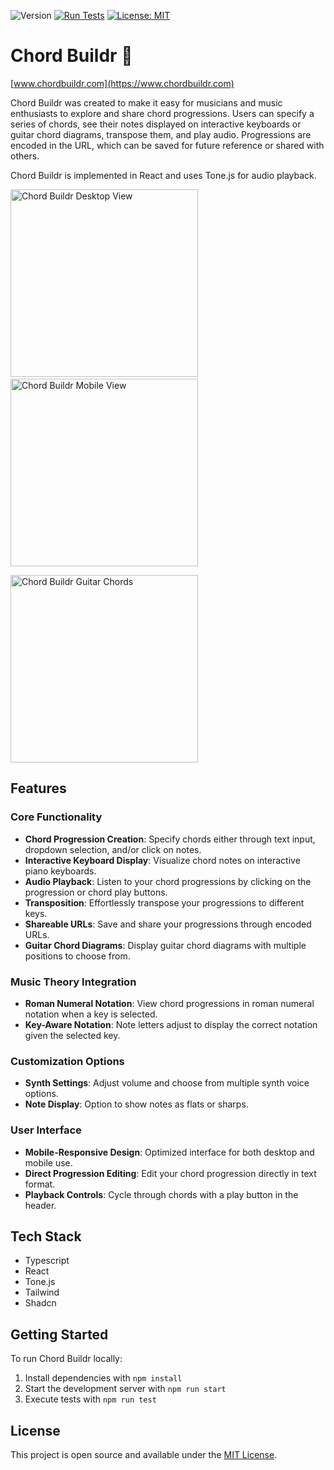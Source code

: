 ![Version](https://img.shields.io/badge/version-3.1-blue)
[![Run Tests](https://github.com/jekrch/chord-buildr/actions/workflows/test_on_push.yml/badge.svg)](https://github.com/jekrch/chord-buildr/actions/workflows/test_on_push.yml)
[![License: MIT](https://img.shields.io/badge/License-MIT-yellow.svg)](https://opensource.org/licenses/MIT)

# Chord Buildr :musical_keyboard:

[www.chordbuildr.com](https://www.chordbuildr.com)

Chord Buildr was created to make it easy for musicians and music enthusiasts to explore and share chord progressions. Users can specify a series of chords, see their notes displayed on interactive keyboards or guitar chord diagrams, transpose them, and play audio. Progressions are encoded in the URL, which can be saved for future reference or shared with others.

Chord Buildr is implemented in React and uses Tone.js for audio playback.


<p float="left">
  <img height="300" src="https://github.com/user-attachments/assets/dab4d48f-c686-4a53-b9a3-45180aef4ffd" alt="Chord Buildr Desktop View"/>
  &nbsp;&nbsp;&nbsp;
  <img height="300" src="https://github.com/user-attachments/assets/8dd0f3ac-b4bb-4e74-a3f7-688627b22608" alt="Chord Buildr Mobile View"/>
</p>
  <img height="300" src="https://github.com/user-attachments/assets/5089b2c4-d26a-4f8c-be41-23c0ae9dbff8" alt="Chord Buildr Guitar Chords"/>
  
## Features

### Core Functionality
- **Chord Progression Creation**: Specify chords either through text input, dropdown selection, and/or click on notes.
- **Interactive Keyboard Display**: Visualize chord notes on interactive piano keyboards.
- **Audio Playback**: Listen to your chord progressions by clicking on the progression or chord play buttons.
- **Transposition**: Effortlessly transpose your progressions to different keys.
- **Shareable URLs**: Save and share your progressions through encoded URLs.
- **Guitar Chord Diagrams**: Display guitar chord diagrams with multiple positions to choose from.
 
### Music Theory Integration
- **Roman Numeral Notation**: View chord progressions in roman numeral notation when a key is selected.
- **Key-Aware Notation**: Note letters adjust to display the correct notation given the selected key.

### Customization Options
- **Synth Settings**: Adjust volume and choose from multiple synth voice options.
- **Note Display**: Option to show notes as flats or sharps.

### User Interface
- **Mobile-Responsive Design**: Optimized interface for both desktop and mobile use.
- **Direct Progression Editing**: Edit your chord progression directly in text format.
- **Playback Controls**: Cycle through chords with a play button in the header.

## Tech Stack

- Typescript
- React
- Tone.js 
- Tailwind
- Shadcn 

## Getting Started

To run Chord Buildr locally:

1. Install dependencies with `npm install`
2. Start the development server with `npm run start`
3. Execute tests with `npm run test`

## License

This project is open source and available under the [MIT License](LICENSE).
